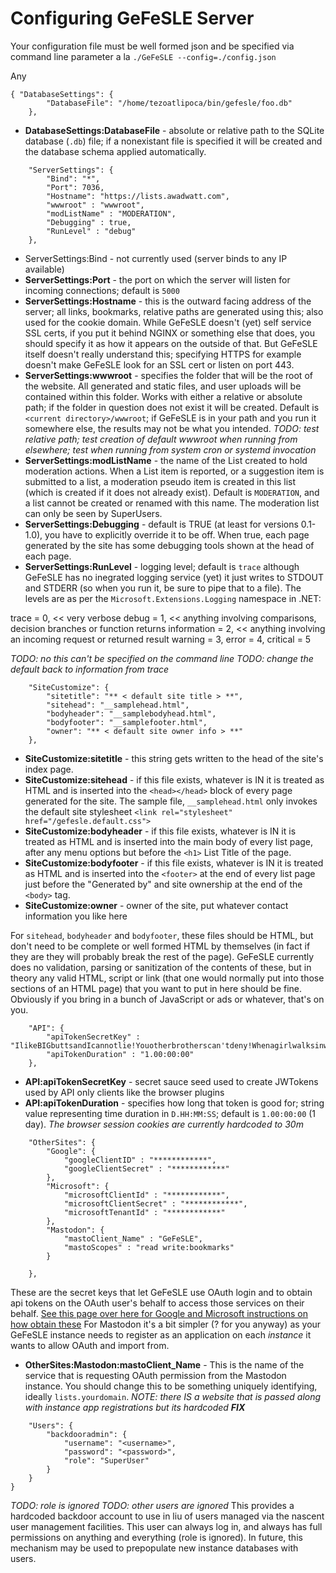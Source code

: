 # Configuring GeFeSLE Server
Your configuration file must be well formed json and be specified via command line parameter a la `./GeFeSLE --config=./config.json`

Any 

``` 
{ "DatabaseSettings": { 
        "DatabaseFile": "/home/tezoatlipoca/bin/gefesle/foo.db"
    },
```
* **DatabaseSettings:DatabaseFile** - absolute or relative path to the SQLite database (`.db`) file; if a nonexistant file is specified it will be created and the database schema applied automatically. 
```
    "ServerSettings": {
        "Bind": "*",
        "Port": 7036,
        "Hostname": "https://lists.awadwatt.com",
        "wwwroot" : "wwwroot",
        "modListName" : "MODERATION",
        "Debugging" : true,
        "RunLevel" : "debug"
    },
```
* ServerSettings:Bind - not currently used (server binds to any IP available)
* **ServerSettings:Port** - the port on which the server will listen for incoming connections; default is `5000`
* **ServerSettings:Hostname** - this is the outward facing address of the server; all links, bookmarks, relative paths are generated using this; also used for the cookie domain. While GeFeSLE doesn't (yet) self service SSL certs, if you put it behind NGINX or something else that does, you should specify it as how it appears on the outside of that. But GeFeSLE itself doesn't really understand this; specifying HTTPS for example doesn't make GeFeSLE look for an SSL cert or listen on port 443. 
* **ServerSettings:wwwroot** - specifies the folder that will be the root of the website. All generated and static files, and user uploads will be contained within this folder. Works with either a relative or absolute path; if the folder in question does not exist it will be created. Default is `<current directory>/wwwroot`; if GeFeSLE is in your path and you run it somewhere else, the results may not be what you intended. _TODO: test relative path; test creation of default wwwroot when running from elsewhere; test when running from system cron or systemd invocation_
* **ServerSettings:modListName** - the name of the List created to hold moderation actions. When a List item is reported, or a suggestion item is submitted to a list, a moderation pseudo item is created in this list (which is created if it does not already exist). Default is `MODERATION`, and a list cannot be created or renamed with this name. The moderation list can only be seen by SuperUsers.
* **ServerSettings:Debugging** - default is TRUE (at least for versions 0.1-1.0), you have to explicitly override it to be off. When true, each page generated by the site has some debugging tools shown at the head of each page. 
* **ServerSettings:RunLevel** - logging level; default is `trace` although GeFeSLE has no inegrated logging service (yet) it just writes to STDOUT and STDERR (so when you run it, be sure to pipe that to a file). The levels are as per the `Microsoft.Extensions.Logging` namespace in .NET:

trace = 0,        << very verbose
debug = 1,        << anything involving comparisons, decision branches or function returns
information = 2,  << anything involving an incoming request or returned result
warning = 3,
error = 4,
critical = 5

_TODO: no this can't be specified on the command line_
_TODO: change the default back to information from trace_

```
    "SiteCustomize": {
        "sitetitle": "** < default site title > **",
        "sitehead": "__samplehead.html",
        "bodyheader": "__samplebodyhead.html",
        "bodyfooter": "__samplefooter.html",
        "owner": "** < default site owner info > **"
    },
```
* **SiteCustomize:sitetitle** - this string gets written to the head of the site's index page.
* **SiteCustomize:sitehead** - if this file exists, whatever is IN it is treated as HTML and is inserted into the `<head></head>` block of every page generated for the site. The sample file, `__samplehead.html` only invokes the default site stylesheet `<link rel="stylesheet" href="/gefesle.default.css">`
* **SiteCustomize:bodyheader** - if this file exists, whatever is IN it is treated as HTML and is inserted into the main body of every list page, after any menu options but before the `<h1>` List Title of the page. 
* **SiteCustomize:bodyfooter** - if this file exists, whatever is IN it is treated as HTML and is inserted into the `<footer>` at the end of every list page just before the "Generated by" and site ownership at the end of the `<body>` tag. 
* **SiteCustomize:owner** - owner of the site, put whatever contact information you like here

For `sitehead`, `bodyheader` and `bodyfooter`, these files should be HTML, but don't need to be complete or well formed HTML by themselves (in fact if they are they will probably break the rest of the page).  GeFeSLE currently does no validation, parsing or sanitization of the contents of these, but in theory any valid HTML, script or link (that one would normally put into those sections of an HTML page) that you want to put in here should be fine. Obviously if you bring in a bunch of JavaScript or ads or whatever, that's on you. 
```
    "API": {
        "apiTokenSecretKey" : "IlikeBIGbuttsandIcannotlie!Youotherbrotherscan'tdeny!WhenagirlwalksinwithanittybittywaistandaroundthinginyourfaceyougetSPRUNG!",
        "apiTokenDuration" : "1.00:00:00"
    },
```
* **API:apiTokenSecretKey** - secret sauce seed used to create JWTokens used by API only clients like the browser plugins
* **API:apiTokenDuration** - specifies how long that token is good for; string value representing time duration in `D.HH:MM:SS`; default is `1.00:00:00` (1 day).  _The browser session cookies are currently hardcoded to 30m_
```
    "OtherSites": {
        "Google": {
            "googleClientID" : "************",
            "googleClientSecret" : "************"
        },
        "Microsoft": {
            "microsoftClientId" : "************",
            "microsoftClientSecret" : "************",
            "microsoftTenantId" : "************"
        },
        "Mastodon": {
            "mastoClient_Name" : "GeFeSLE",
            "mastoScopes" : "read write:bookmarks"
        }

    },
```
These are the secret keys that let GeFeSLE use OAuth login and to obtain api tokens on the OAuth user's behalf to access those services on their behalf. [See this page over here for Google and Microsoft instructions on how obtain these](google.microsoft.oauth.md)  For Mastodon it's a bit simpler (? for you anyway) as your GeFeSLE instance needs to register as an application on each _instance_ it wants to allow OAuth and import from. 
* **OtherSites:Mastodon:mastoClient_Name** - This is the name of the service that is requesting OAuth permission from the Mastodon instance. You should change this to be something uniquely identifying, ideally `lists.yourdomain`.
_NOTE: there IS a website that is passed along with instance app registrations but its hardcoded **FIX**_
```
    "Users": {
        "backdooradmin": {
            "username": "<username>",
            "password": "<password>",
            "role": "SuperUser"
        }
    }
}
```
_TODO: role is ignored_
_TODO: other users are ignored_
This provides a hardcoded backdoor account to use in liu of users managed via the nascent user management facilities. This user can always log in, and always has full permissions on anything and everything (role is ignored). In future, this mechanism may be used to prepopulate new instance databases with users. 
